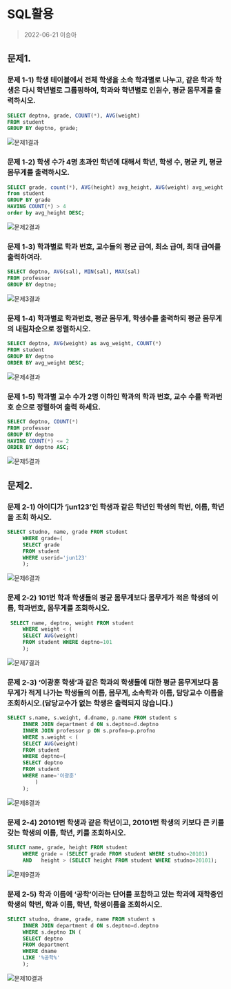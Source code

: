 # SQL활용 
> 2022-06-21 이승아

## 문제1.
### 문제 1-1) 학생 테이블에서 전체 학생을 소속 학과별로 나누고, 같은 학과 학생은 다시 학년별로 그룹핑하여, 학과와 학년별로 인원수, 평균 몸무게를 출력하시오.
```sql
SELECT deptno, grade, COUNT(*), AVG(weight)
FROM student
GROUP BY deptno, grade;
```
![문제1결과](1.png)

### 문제 1-2) 학생 수가 4명 초과인 학년에 대해서 학년, 학생 수, 평균 키, 평균 몸무게를 출력하시오.
```sql
SELECT grade, count(*), AVG(height) avg_height, AVG(weight) avg_weight
from student
GROUP BY grade
HAVING COUNT(*) > 4
order by avg_height DESC;
```
![문제2결과](2.png)

### 문제 1-3) 학과별로 학과 번호, 교수들의 평균 급여, 최소 급여, 최대 급여를 출력하여라.
```sql
SELECT deptno, AVG(sal), MIN(sal), MAX(sal)
FROM professor
GROUP BY deptno;
```
![문제3결과](3.png)

### 문제 1-4) 학과별로 학과번호, 평균 몸무게, 학생수를 출력하되 평균 몸무게의 내림차순으로 정렬하시오.
```sql
SELECT deptno, AVG(weight) as avg_weight, COUNT(*)
FROM student
GROUP BY deptno
ORDER BY avg_weight DESC;
```
![문제4결과](4.png)

### 문제 1-5) 학과별 교수 수가 2명 이하인 학과의 학과 번호, 교수 수를 학과번호 순으로 정렬하여 출력 하세요.
```sql
SELECT deptno, COUNT(*) 
FROM professor 
GROUP BY deptno 
HAVING COUNT(*) <= 2
ORDER BY deptno ASC;
```
![문제5결과](5.png)


## 문제2.
### 문제 2-1) 아이디가 ‘jun123’인 학생과 같은 학년인 학생의 학번, 이름, 학년을 조회 하시오.
```sql
SELECT studno, name, grade FROM student
     WHERE grade=(
     SELECT grade 
     FROM student 
     WHERE userid='jun123'
     );
```
![문제6결과](2-1.png)

### 문제 2-2) 101번 학과 학생들의 평균 몸무게보다 몸무게가 적은 학생의 이름, 학과번호, 몸무게를 조회하시오.
```sql
 SELECT name, deptno, weight FROM student
     WHERE weight < (
     SELECT AVG(weight) 
     FROM student WHERE deptno=101
     );
```
![문제7결과](2-2.png)

### 문제 2-3) ‘이광훈 학생’과 같은 학과의 학생들에 대한 평균 몸무게보다 몸무게가 적게 나가는 학생들의 이름, 몸무게, 소속학과 이름, 담당교수 이름을 조회하시오.(담당교수가 없는 학생은 출력되지 않습니다.)
```sql
SELECT s.name, s.weight, d.dname, p.name FROM student s
     INNER JOIN department d ON s.deptno=d.deptno
     INNER JOIN professor p ON s.profno=p.profno
     WHERE s.weight < (
     SELECT AVG(weight) 
     FROM student 
     WHERE deptno=(
     SELECT deptno 
     FROM student 
     WHERE name='이광훈'
         )
     );
```
![문제8결과](2-3.png)

### 문제 2-4) 20101번 학생과 같은 학년이고, 20101번 학생의 키보다 큰 키를 갖는 학생의 이름, 학년, 키를 조회하시오.
```sql
SELECT name, grade, height FROM student
     WHERE grade = (SELECT grade FROM student WHERE studno=20101)
     AND   height > (SELECT height FROM student WHERE studno=20101);
```
![문제9결과](2-4.png)

### 문제 2-5) 학과 이름에 ‘공학’이라는 단어를 포함하고 있는 학과에 재학중인 학생의 학번, 학과 이름, 학년, 학생이름을 조회하시오.
```sql
SELECT studno, dname, grade, name FROM student s
     INNER JOIN department d ON s.deptno=d.deptno
     WHERE s.deptno IN (
     SELECT deptno 
     FROM department 
     WHERE dname 
     LIKE '%공학%'
     );
```
![문제10결과](2-5.png)